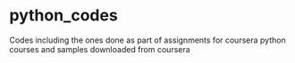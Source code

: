 # python_codes
Codes including the ones done as part of assignments for coursera python courses and samples downloaded from coursera

